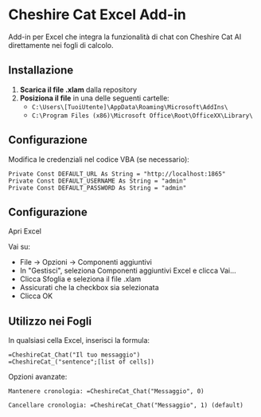 # Cheshire Cat Excel Add-in

Add-in per Excel che integra la funzionalità di chat con Cheshire Cat AI direttamente nei fogli di calcolo.

## Installazione

1. **Scarica il file .xlam** dalla repository
2. **Posiziona il file** in una delle seguenti cartelle:
   - `C:\Users\[TuoiUtente]\AppData\Roaming\Microsoft\AddIns\`
   - `C:\Program Files (x86)\Microsoft Office\Root\OfficeXX\Library\`
  
## Configurazione

Modifica le credenziali nel codice VBA (se necessario):
```vba
Private Const DEFAULT_URL As String = "http://localhost:1865"
Private Const DEFAULT_USERNAME As String = "admin"
Private Const DEFAULT_PASSWORD As String = "admin"
```
## Configurazione
Apri Excel

  Vai su:
  - File → Opzioni → Componenti aggiuntivi
  - In "Gestisci", seleziona Componenti aggiuntivi Excel e clicca Vai...
  - Clicca Sfoglia e seleziona il file .xlam
  - Assicurati che la checkbox sia selezionata
  - Clicca OK

## Utilizzo nei Fogli

In qualsiasi cella Excel, inserisci la formula:

    =CheshireCat_Chat("Il tuo messaggio")
    =CheshireCat_("sentence";[list of cells])

Opzioni avanzate:

    Mantenere cronologia: =CheshireCat_Chat("Messaggio", 0)

    Cancellare cronologia: =CheshireCat_Chat("Messaggio", 1) (default)

